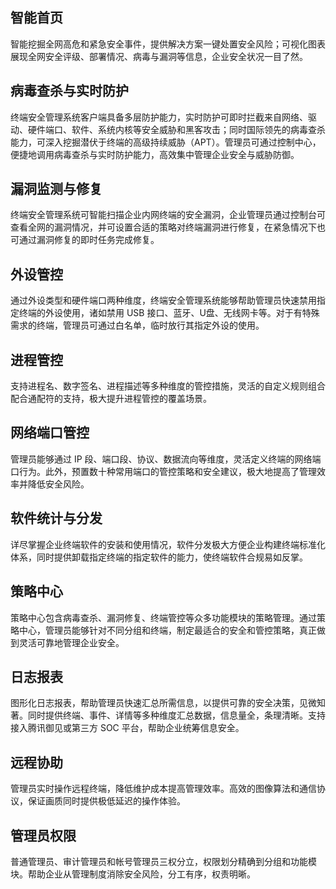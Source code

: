 ## 智能首页
智能挖掘全网高危和紧急安全事件，提供解决方案一键处置安全风险；可视化图表展现全网安全评级、部署情况、病毒与漏洞等信息，企业安全状况一目了然。

## 病毒查杀与实时防护
终端安全管理系统客户端具备多层防护能力，实时防护可即时拦截来自网络、驱动、硬件端口、软件、系统内核等安全威胁和黑客攻击；同时国际领先的病毒查杀能力，可深入挖掘潜伏于终端的高级持续威胁（APT）。管理员可通过控制中心，便捷地调用病毒查杀与实时防护能力，高效集中管理企业安全与威胁防御。    

## 漏洞监测与修复
终端安全管理系统可智能扫描企业内网终端的安全漏洞，企业管理员通过控制台可查看全网的漏洞情况，并可设置合适的策略对终端漏洞进行修复，在紧急情况下也可通过漏洞修复的即时任务完成修复。

## 外设管控
通过外设类型和硬件端口两种维度，终端安全管理系统能够帮助管理员快速禁用指定终端的外设使用，诸如禁用 USB 接口、蓝牙、U盘、无线网卡等。对于有特殊需求的终端，管理员可通过白名单，临时放行其指定外设的使用。

## 进程管控
支持进程名、数字签名、进程描述等多种维度的管控措施，灵活的自定义规则组合配合通配符的支持，极大提升进程管控的覆盖场景。

## 网络端口管控
管理员能够通过 IP 段、端口段、协议、数据流向等维度，灵活定义终端的网络端口行为。此外，预置数十种常用端口的管控策略和安全建议，极大地提高了管理效率并降低安全风险。

## 软件统计与分发
详尽掌握企业终端软件的安装和使用情况，软件分发极大方便企业构建终端标准化体系，同时提供卸载指定终端的指定软件的能力，使终端软件合规易如反掌。

## 策略中心
策略中心包含病毒查杀、漏洞修复、终端管控等众多功能模块的策略管理。通过策略中心，管理员能够针对不同分组和终端，制定最适合的安全和管控策略，真正做到灵活可靠地管理企业安全。

## 日志报表
图形化日志报表，帮助管理员快速汇总所需信息，以提供可靠的安全决策，见微知著。同时提供终端、事件、详情等多种维度汇总数据，信息量全，条理清晰。支持接入腾讯御见或第三方 SOC 平台，帮助企业统筹信息安全。

## 远程协助
管理员实时操作远程终端，降低维护成本提高管理效率。高效的图像算法和通信协议，保证画质同时提供极低延迟的操作体验。

## 管理员权限
普通管理员、审计管理员和帐号管理员三权分立，权限划分精确到分组和功能模块。帮助企业从管理制度消除安全风险，分工有序，权责明晰。

